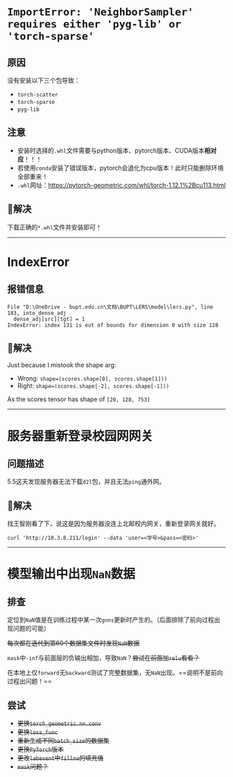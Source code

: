 # `ImportError: 'NeighborSampler' requires either 'pyg-lib' or 'torch-sparse'`

## 原因

没有安装以下三个包导致：

- `torch-scatter`
- `torch-sparse`
- `pyg-lib`

## 注意

- 安装时选择的`.whl`文件需要与python版本、pytorch版本、CUDA版本**相对应**！！！
- 若使用`conda`安装了错误版本，pytorch会退化为cpu版本！此时只能删除环境全部重来！
- `.whl`网址：<https://pytorch-geometric.com/whl/torch-1.12.1%2Bcu113.html>

## :wrench:解决

下载正确的`*.whl`文件并安装即可！

---

# IndexError

## 报错信息

```shell
File "D:\OneDrive - bupt.edu.cn\文档\BUPT\LERS\model\lers.py", line 183, into_dense_adj
  dense_adj[src][tgt] = 1
IndexError: index 131 is out of bounds for dimension 0 with size 128
```

## :wrench:解决

Just because I mistook the shape arg:

- Wrong: `shape=(scores.shape[0], scores.shape[1]))`
- Right: `shape=(scores.shape[-2], scores.shape[-1]))`

As the scores tensor has shape of `[20, 128, 753]`

---

# 服务器重新登录校园网网关

## 问题描述

5.5这天发现服务器无法下载`d2l`包，并且无法`ping`通外网。

## :wrench:解决

找王智刚看了下，说这是因为服务器没连上北邮校内网关，重新登录网关就好。

```shell
curl 'http://10.3.8.211/login' --data 'user=<学号>&pass=<密码>'
```

---

# 模型输出中出现`NaN`数据

## 排查

定位到`NaN`值是在训练过程中某一次`gnns`更新时产生的。（后面排除了前向过程出现问题的可能）

~~每次都在迭代到第60个数据集文件时发现`NaN`数据~~

`mask`中`-inf`与前面层的负输出相加，导致`NaN`？~~尝试在前面加`relu`看看？~~

在本地上仅`forward`无`backward`测试了完整数据集，无`NaN`出现。==说明不是前向过程出问题！==

## 尝试

- ~~更换`torch_geometric.nn.conv`~~
- ~~更换`loss_func`~~
- ~~重新生成不同`batch_size`的数据集~~
- ~~更换`PyTorch`版本~~
- ~~更改`labevent`中`fillna`的填充值~~
- ~~`mask`问题？~~
